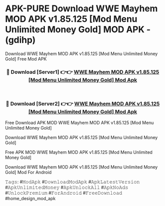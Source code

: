 # APK-PURE Download WWE Mayhem MOD APK v1.85.125 [Mod Menu Unlimited Money Gold] MOD APK - (gdihp)
Download WWE Mayhem MOD APK v1.85.125 [Mod Menu Unlimited Money Gold] Free Mod APK

<div align="center">
<h3>🔴 Download [Server1] 👉👉 <a href="https://apk-comot.site?title=WWE_Mayhem_MOD_APK_v1.85.125_[Mod_Menu_Unlimited_Money_Gold]">WWE Mayhem MOD APK v1.85.125 [Mod Menu Unlimited Money Gold] Mod Apk</a></h3><br>

<h3>🔴 Download [Server2] 👉👉 <a href="https://apk-comot.site?title=WWE_Mayhem_MOD_APK_v1.85.125_[Mod_Menu_Unlimited_Money_Gold]">WWE Mayhem MOD APK v1.85.125 [Mod Menu Unlimited Money Gold] Mod Apk</a></h3>
</div>


Free Download APK MOD WWE Mayhem MOD APK v1.85.125 [Mod Menu Unlimited Money Gold]

Download WWE Mayhem MOD APK v1.85.125 [Mod Menu Unlimited Money Gold] 

Free APK MOD WWE Mayhem MOD APK v1.85.125 [Mod Menu Unlimited Money Gold] 

Download WWE Mayhem MOD APK v1.85.125 [Mod Menu Unlimited Money Gold] Mod For Android

𝚃𝚊𝚐𝚜: #𝙼𝚘𝚍𝙰𝚙𝚔 #𝙳𝚘𝚠𝚗𝚕𝚘𝚊𝚍𝙼𝚘𝚍𝙰𝚙𝚔 #𝙰𝚙𝚔𝙻𝚊𝚝𝚎𝚜𝚝𝚅𝚎𝚛𝚜𝚒𝚘𝚗 #𝙰𝚙𝚔𝚄𝚗𝚕𝚒𝚖𝚒𝚝𝚎𝚍𝙼𝚘𝚗𝚎𝚢 #𝙰𝚙𝚔𝚄𝚗𝚕𝚘𝚌𝚔𝙰𝚕𝚕 #𝙰𝚙𝚔𝙽𝚘𝙰𝚍𝚜 #𝚄𝚗𝚕𝚘𝚌𝚔𝙿𝚛𝚎𝚖𝚒𝚞𝚖 #𝙵𝚘𝚛𝙰𝚗𝚍𝚛𝚘𝚒𝚍 #𝙵𝚛𝚎𝚎𝙳𝚘𝚠𝚗𝚕𝚘𝚊𝚍 #home_design_mod_apk